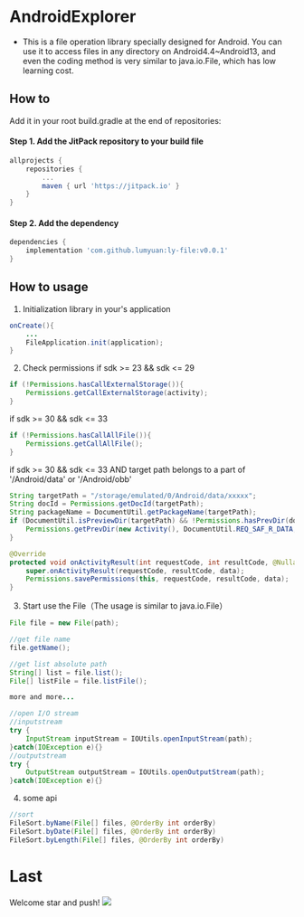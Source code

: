 # AndroidExplorer
* This is a file operation library specially designed for Android. You can use it to access files in any directory on Android4.4~Android13, and even the coding method is very similar to java.io.File, which has low learning cost.

## How to
Add it in your root build.gradle at the end of repositories:
#### Step 1. Add the JitPack repository to your build file
```gradle
allprojects {
	repositories {
		...
		maven { url 'https://jitpack.io' }
	}
}
```
#### Step 2. Add the dependency
```gradle
dependencies {
	implementation 'com.github.lumyuan:ly-file:v0.0.1'
}
```

## How to usage
1. Initialization library
in your's application
```java
onCreate(){
	...
	FileApplication.init(application);
}
```
2. Check permissions
if sdk >= 23 && sdk <= 29
```java
if (!Permissions.hasCallExternalStorage()){
	Permissions.getCallExternalStorage(activity);
}
```
if sdk >= 30 && sdk <= 33
```java
if (!Permissions.hasCallAllFile()){
	Permissions.getCallAllFile();
}
```
if sdk >= 30 && sdk <= 33 AND target path belongs to a part of '/Android/data' or '/Android/obb'
```java
String targetPath = "/storage/emulated/0/Android/data/xxxxx";
String docId = Permissions.getDocId(targetPath);
String packageName = DocumentUtil.getPackageName(targetPath);
if (DocumentUtil.isPreviewDir(targetPath) && !Permissions.hasPrevDir(docId, packageName)){
	Permissions.getPrevDir(new Activity(), DocumentUtil.REQ_SAF_R_DATA, docId);
}

@Override
protected void onActivityResult(int requestCode, int resultCode, @Nullable Intent data) {
	super.onActivityResult(requestCode, resultCode, data);
	Permissions.savePermissions(this, requestCode, resultCode, data);
}
```
3. Start use the File（The usage is similar to java.io.File）
```java
File file = new File(path);

//get file name
file.getName();

//get list absolute path
String[] list = file.list();
File[] listFile = file.listFile();

more and more...

//open I/O stream
//inputstream
try {
	InputStream inputStream = IOUtils.openInputStream(path);
}catch(IOException e){}
//outputstream
try {
	OutputStream outputStream = IOUtils.openOutputStream(path);
}catch(IOException e){}
```
4. some api
```java
//sort
FileSort.byName(File[] files, @OrderBy int orderBy)
FileSort.byDate(File[] files, @OrderBy int orderBy)
FileSort.byLength(File[] files, @OrderBy int orderBy)
```

# Last
Welcome star and push!
[![](https://jitpack.io/v/lumyuan/ly-file.svg)](https://jitpack.io/#lumyuan/ly-file)
